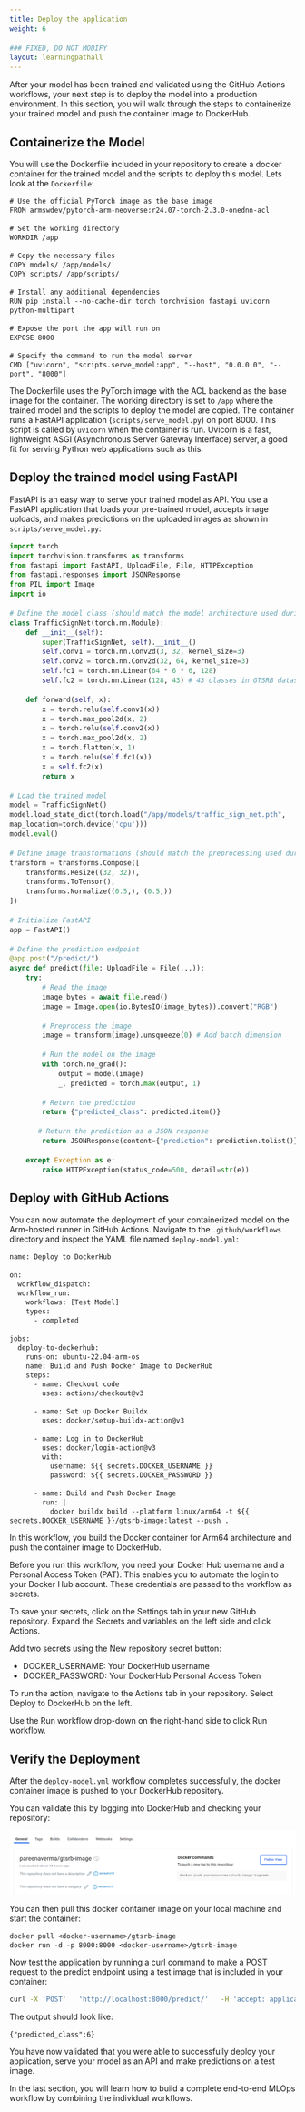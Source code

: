 ```yaml
---
title: Deploy the application
weight: 6

### FIXED, DO NOT MODIFY
layout: learningpathall
---
```


After your model has been trained and validated using the GitHub Actions workflows, your next step is to deploy the model into a production environment.
In this section, you will walk through the steps to containerize your trained model and push the container image to DockerHub.

## Containerize the Model

You will use the Dockerfile included in your repository to create a docker container for the trained model and the scripts to deploy this model. Lets look at the `Dockerfile`:

```console
# Use the official PyTorch image as the base image
FROM armswdev/pytorch-arm-neoverse:r24.07-torch-2.3.0-onednn-acl

# Set the working directory
WORKDIR /app

# Copy the necessary files
COPY models/ /app/models/
COPY scripts/ /app/scripts/

# Install any additional dependencies
RUN pip install --no-cache-dir torch torchvision fastapi uvicorn python-multipart

# Expose the port the app will run on
EXPOSE 8000

# Specify the command to run the model server
CMD ["uvicorn", "scripts.serve_model:app", "--host", "0.0.0.0", "--port", "8000"]
```
The Dockerfile uses the PyTorch image with the ACL backend as the base image for the container. The working directory is set to `/app` where the trained model and the scripts to deploy the model are copied. The container runs a FastAPI application (`scripts/serve_model.py`) on port 8000. This script is called by `uvicorn` when the container is run. Uvicorn is a fast, lightweight ASGI (Asynchronous Server Gateway Interface) server, a good fit for serving Python web applications such as this.

## Deploy the trained model using FastAPI
FastAPI is an easy way to serve your trained model as API. You use a FastAPI application that loads your pre-trained model, accepts image uploads, and makes predictions on the uploaded images as shown in `scripts/serve_model.py`:

```python
import torch
import torchvision.transforms as transforms
from fastapi import FastAPI, UploadFile, File, HTTPException
from fastapi.responses import JSONResponse
from PIL import Image
import io

# Define the model class (should match the model architecture used during training)
class TrafficSignNet(torch.nn.Module):
    def __init__(self):
        super(TrafficSignNet, self).__init__()
        self.conv1 = torch.nn.Conv2d(3, 32, kernel_size=3)
        self.conv2 = torch.nn.Conv2d(32, 64, kernel_size=3)
        self.fc1 = torch.nn.Linear(64 * 6 * 6, 128)
        self.fc2 = torch.nn.Linear(128, 43) # 43 classes in GTSRB dataset

    def forward(self, x):
        x = torch.relu(self.conv1(x))
        x = torch.max_pool2d(x, 2)
        x = torch.relu(self.conv2(x))
        x = torch.max_pool2d(x, 2)
        x = torch.flatten(x, 1)
        x = torch.relu(self.fc1(x))
        x = self.fc2(x)
        return x

# Load the trained model
model = TrafficSignNet()
model.load_state_dict(torch.load("/app/models/traffic_sign_net.pth",
map_location=torch.device('cpu')))
model.eval()

# Define image transformations (should match the preprocessing used during training)
transform = transforms.Compose([
    transforms.Resize((32, 32)),
    transforms.ToTensor(),
    transforms.Normalize((0.5,), (0.5,))
])

# Initialize FastAPI
app = FastAPI()

# Define the prediction endpoint
@app.post("/predict/")
async def predict(file: UploadFile = File(...)):
    try:
        # Read the image
        image_bytes = await file.read()
        image = Image.open(io.BytesIO(image_bytes)).convert("RGB")

        # Preprocess the image
        image = transform(image).unsqueeze(0) # Add batch dimension

        # Run the model on the image
        with torch.no_grad():
            output = model(image)
            _, predicted = torch.max(output, 1)

        # Return the prediction
        return {"predicted_class": predicted.item()}

       # Return the prediction as a JSON response
        return JSONResponse(content={"prediction": prediction.tolist()})

    except Exception as e:
        raise HTTPException(status_code=500, detail=str(e))
```
## Deploy with GitHub Actions

You can now automate the deployment of your containerized model on the Arm-hosted runner in GitHub Actions.
Navigate to the `.github/workflows` directory and inspect the YAML file named `deploy-model.yml`:

```console
name: Deploy to DockerHub

on:
  workflow_dispatch:
  workflow_run:
    workflows: [Test Model]
    types:
      - completed

jobs:
  deploy-to-dockerhub:
    runs-on: ubuntu-22.04-arm-os
    name: Build and Push Docker Image to DockerHub
    steps:
      - name: Checkout code
        uses: actions/checkout@v3

      - name: Set up Docker Buildx
        uses: docker/setup-buildx-action@v3

      - name: Log in to DockerHub
        uses: docker/login-action@v3
        with:
          username: ${{ secrets.DOCKER_USERNAME }}
          password: ${{ secrets.DOCKER_PASSWORD }}

      - name: Build and Push Docker Image
        run: |
          docker buildx build --platform linux/arm64 -t ${{ secrets.DOCKER_USERNAME }}/gtsrb-image:latest --push .
```
In this workflow, you build the Docker container for Arm64 architecture and push the container image to DockerHub.

Before you run this workflow, you need your Docker Hub username and a Personal Access Token (PAT). This enables you to automate the login to your Docker Hub account. These credentials are passed to the workflow as secrets.

To save your secrets, click on the Settings tab in your new GitHub repository. Expand the Secrets and variables on the left side and click Actions.

Add two secrets using the New repository secret button:

 * DOCKER_USERNAME: Your DockerHub username
 * DOCKER_PASSWORD: Your DockerHub Personal Access Token

To run the action, navigate to the Actions tab in your repository. Select Deploy to DockerHub on the left.

Use the Run workflow drop-down on the right-hand side to click Run workflow.

## Verify the Deployment

After the `deploy-model.yml` workflow completes successfully, the docker container image is pushed to your DockerHub repository.

You can validate this by logging into DockerHub and checking your repository:

![dockerhub_img](images/dockerhub_img.png)

You can then pull this docker container image on your local machine and start the container:

```console
docker pull <docker-username>/gtsrb-image
docker run -d -p 8000:8000 <docker-username>/gtsrb-image
```
Now test the application by running a curl command to make a POST request to the predict endpoint using a test image that is included in your container:

```bash
curl -X 'POST'   'http://localhost:8000/predict/'   -H 'accept: application/json'   -H 'Content-Type: multipart/form-data'   -F 'file=@test-img.png;type=image/png'
```
The output should look like:
```ouput
{"predicted_class":6}
```

You have now validated that you were able to successfully deploy your application, serve your model as an API and make predictions on a test image.

In the last section, you will learn how to build a complete end-to-end MLOps workflow by combining the individual workflows.
